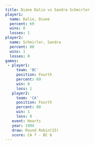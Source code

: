 ```yaml
---
title: Diane Dalio vs Sandra Schmirler
player1:                 
  name: Dalio, Diane     
  percent: 69            
  wins: 0                
  losses: 1              
player2:                 
  name: Schmirler, Sandra
  percent: 80            
  wins: 1                
  losses: 0              
games:
 - player1:          
     team: 'BC'      
     position: Fourth
     percent: 69     
     win: 0          
     loss: 1         
   player2:          
     team: 'CA'      
     position: Fourth
     percent: 80     
     win: 1          
     loss: 0         
   event: Hearts        
   year: 1994           
   draw: Round Robin(15)
   score: CA 7 - BC 6   
---
```

